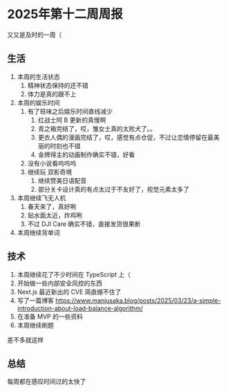 # 2025年第十二周周报

又又是及时的一周（

## 生活

1. 本周的生活状态
    1. 精神状态保持的还不错
    2. 体力是真的跟不上
2. 本周的娱乐时间
    1. 有了班味之后娱乐时间直线减少
        1. 红战士阿 B 更新的真慢啊
        2. 青之箱完结了，哎，雏女士真的太败犬了。。
        3. 更衣人偶的漫画完结了，哎，感觉有点仓促，不过让恋情停留在最美丽的时刻也不错
        4. 金牌得主的动画制作确实不错，好看
    2. 没有小说看呜呜呜
    3. 继续玩 双影奇境
        1. 继续赞美日语配音
        2. 部分关卡设计真的有点太过于不友好了，视觉元素太多了
3. 本周继续飞无人机
    1. 春天来了，真好咧
    2. 贴水面太近，炸鸡咧
    3. 不过 DJI Care 确实不错，直接发货很果断
4. 本周继续背单词

## 技术

1. 本周继续花了不少时间在 TypeScript 上（
2. 开始做一些内部安全风控的东西
3. Next.js 最近新出的 CVE 简直绷不住了
4. 写了一篇博客 <https://www.manjusaka.blog/posts/2025/03/23/a-simple-introduction-about-load-balance-algorithm/>
5. 在准备 MVP 的一些资料
6. 本周继续刷题

差不多就这样

## 总结

每周都在感叹时间过的太快了
